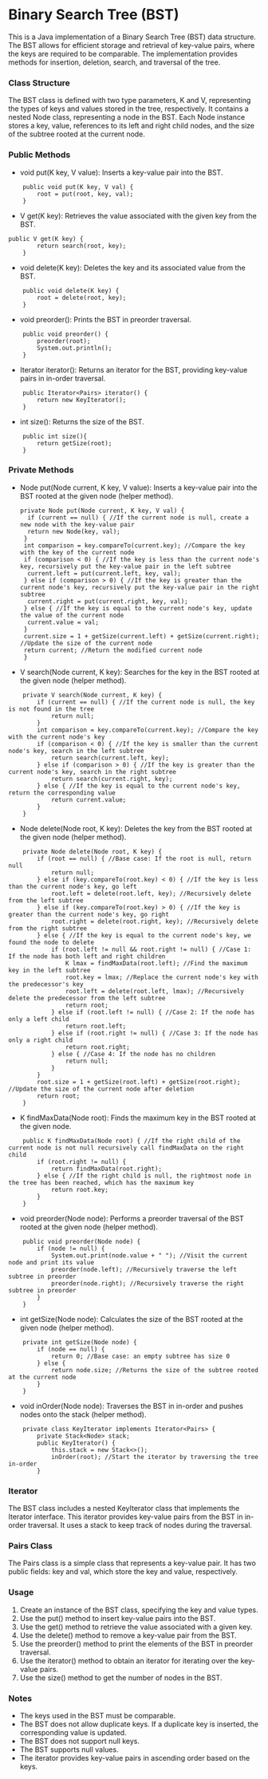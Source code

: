 # Binary Search Tree (BST)
This is a Java implementation of a Binary Search Tree (BST) data structure. The BST allows for efficient storage and retrieval of key-value pairs, where the keys are required to be comparable. The implementation provides methods for insertion, deletion, search, and traversal of the tree.

### Class Structure
The BST class is defined with two type parameters, K and V, representing the types of keys and values stored in the tree, respectively. It contains a nested Node class, representing a node in the BST. Each Node instance stores a key, value, references to its left and right child nodes, and the size of the subtree rooted at the current node.

### Public Methods
* void put(K key, V value): Inserts a key-value pair into the BST.
```
    public void put(K key, V val) {
        root = put(root, key, val);
    }
```

* V get(K key): Retrieves the value associated with the given key from the BST.
```
public V get(K key) {
        return search(root, key);
    }
```
* void delete(K key): Deletes the key and its associated value from the BST.
```
    public void delete(K key) {
        root = delete(root, key);
    }
```
* void preorder(): Prints the BST in preorder traversal.
```
    public void preorder() {
        preorder(root);
        System.out.println();
    }
```
* Iterator<Pairs> iterator(): Returns an iterator for the BST, providing key-value pairs in in-order traversal.
```
    public Iterator<Pairs> iterator() {
        return new KeyIterator();
    }
```
* int size(): Returns the size of the BST.
```
    public int size(){
        return getSize(root);
    }
```

### Private Methods
* Node put(Node current, K key, V value): Inserts a key-value pair into the BST rooted at the given node (helper method).
  ```
  private Node put(Node current, K key, V val) {
    if (current == null) { //If the current node is null, create a new node with the key-value pair
    return new Node(key, val);
   }
   int comparison = key.compareTo(current.key); //Compare the key with the key of the current node
   if (comparison < 0) { //If the key is less than the current node's key, recursively put the key-value pair in the left subtree
    current.left = put(current.left, key, val);
   } else if (comparison > 0) { //If the key is greater than the current node's key, recursively put the key-value pair in the right subtree
    current.right = put(current.right, key, val);
   } else { //If the key is equal to the current node's key, update the value of the current node
    current.value = val;
   }
   current.size = 1 + getSize(current.left) + getSize(current.right); //Update the size of the current node
   return current; //Return the modified current node
   } 
  ```
* V search(Node current, K key): Searches for the key in the BST rooted at the given node (helper method).
```
    private V search(Node current, K key) {
        if (current == null) { //If the current node is null, the key is not found in the tree
            return null;
        }
        int comparison = key.compareTo(current.key); //Compare the key with the current node's key
        if (comparison < 0) { //If the key is smaller than the current node's key, search in the left subtree
            return search(current.left, key);
        } else if (comparison > 0) { //If the key is greater than the current node's key, search in the right subtree
            return search(current.right, key);
        } else { //If the key is equal to the current node's key, return the corresponding value
            return current.value;
        }
    }
```
* Node delete(Node root, K key): Deletes the key from the BST rooted at the given node (helper method).
```
    private Node delete(Node root, K key) {
        if (root == null) { //Base case: If the root is null, return null
            return null;
        } else if (key.compareTo(root.key) < 0) { //If the key is less than the current node's key, go left
            root.left = delete(root.left, key); //Recursively delete from the left subtree
        } else if (key.compareTo(root.key) > 0) { //If the key is greater than the current node's key, go right
            root.right = delete(root.right, key); //Recursively delete from the right subtree
        } else { //If the key is equal to the current node's key, we found the node to delete
            if (root.left != null && root.right != null) { //Case 1: If the node has both left and right children
                K lmax = findMaxData(root.left); //Find the maximum key in the left subtree
                root.key = lmax; //Replace the current node's key with the predecessor's key
                root.left = delete(root.left, lmax); //Recursively delete the predecessor from the left subtree
                return root;
            } else if (root.left != null) { //Case 2: If the node has only a left child
                return root.left;
            } else if (root.right != null) { //Case 3: If the node has only a right child
                return root.right;
            } else { //Case 4: If the node has no children
                return null;
            }
        }
        root.size = 1 + getSize(root.left) + getSize(root.right); //Update the size of the current node after deletion
        return root;
    }
```
* K findMaxData(Node root): Finds the maximum key in the BST rooted at the given node.
```
    public K findMaxData(Node root) { //If the right child of the current node is not null recursively call findMaxData on the right child
        if (root.right != null) {
            return findMaxData(root.right);
        } else { //If the right child is null, the rightmost node in the tree has been reached, which has the maximum key
            return root.key;
        }
    }
```
* void preorder(Node node): Performs a preorder traversal of the BST rooted at the given node (helper method).
```
    public void preorder(Node node) {
        if (node != null) {
            System.out.print(node.value + " "); //Visit the current node and print its value
            preorder(node.left); //Recursively traverse the left subtree in preorder
            preorder(node.right); //Recursively traverse the right subtree in preorder
        }
    }
```
* int getSize(Node node): Calculates the size of the BST rooted at the given node (helper method).
```
    private int getSize(Node node) {
        if (node == null) {
            return 0; //Base case: an empty subtree has size 0
        } else {
            return node.size; //Returns the size of the subtree rooted at the current node
        }
    }
```
* void inOrder(Node node): Traverses the BST in in-order and pushes nodes onto the stack (helper method).
```
    private class KeyIterator implements Iterator<Pairs> {
        private Stack<Node> stack;
        public KeyIterator() {
            this.stack = new Stack<>();
            inOrder(root); //Start the iterator by traversing the tree in-order
        }
```

### Iterator
The BST class includes a nested KeyIterator class that implements the Iterator<Pairs> interface. This iterator provides key-value pairs from the BST in in-order traversal. It uses a stack to keep track of nodes during the traversal.

### Pairs Class
The Pairs class is a simple class that represents a key-value pair. It has two public fields: key and val, which store the key and value, respectively.

### Usage
1. Create an instance of the BST class, specifying the key and value types.
2. Use the put() method to insert key-value pairs into the BST.
3. Use the get() method to retrieve the value associated with a given key.
4. Use the delete() method to remove a key-value pair from the BST.
5. Use the preorder() method to print the elements of the BST in preorder traversal.
6. Use the iterator() method to obtain an iterator for iterating over the key-value pairs.
7. Use the size() method to get the number of nodes in the BST.

### Notes
* The keys used in the BST must be comparable.
* The BST does not allow duplicate keys. If a duplicate key is inserted, the corresponding value is updated.
* The BST does not support null keys.
* The BST supports null values.
* The iterator provides key-value pairs in ascending order based on the keys.